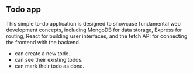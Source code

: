 ## Todo app

This simple to-do application is designed to showcase fundamental web development concepts, including MongoDB for data storage, Express for routing, React for building user interfaces, and the fetch API for connecting the frontend with the backend.

- can create a new todo.
- can see their existing todos.
- can mark their todo as done.
